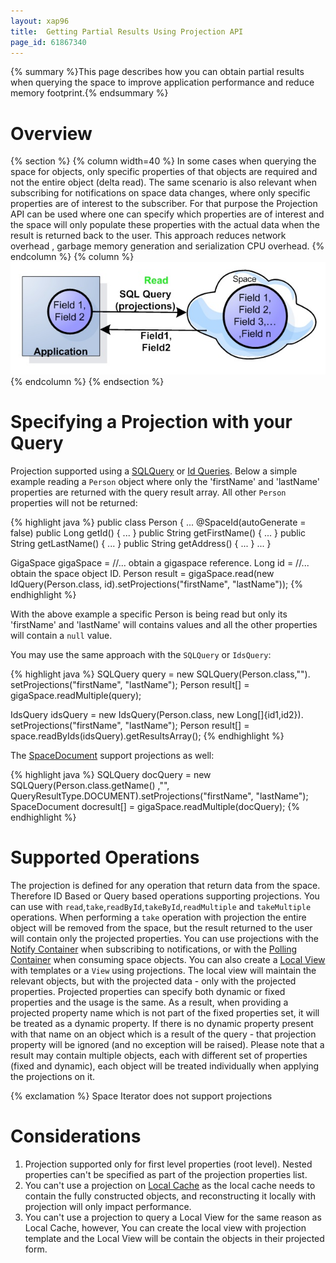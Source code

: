 ```yaml
---
layout: xap96
title:  Getting Partial Results Using Projection API
page_id: 61867340
---
```


{% summary %}This page describes how you can obtain partial results when querying the space to improve application performance and reduce memory footprint.{% endsummary %}

# Overview

{% section %}
{% column width=40 %}
In some cases when querying the space for objects, only specific properties of that objects are required and not the entire object (delta read). The same scenario is also relevant when subscribing for notifications on space data changes, where only specific properties are of interest to the subscriber. For that purpose the Projection API can be used where one can specify which properties are of interest and the space will only populate these properties with the actual data when the result is returned back to the user. This approach reduces network overhead , garbage memory generation and serialization CPU overhead.
{% endcolumn %}
{% column %}
![space-projections.jpg](/attachment_files/space-projections.jpg)
{% endcolumn %}
{% endsection %}



# Specifying a Projection with your Query

Projection supported using a [SQLQuery](/xap96/sqlquery.html) or [Id Queries](/xap96/id-queries.html). Below a simple example reading a `Person` object where only the 'firstName' and 'lastName' properties are returned with the query result array. All other `Person` properties will not be returned:

{% highlight java %}
public class Person
{
  ...
  @SpaceId(autoGenerate = false)
  public Long getId() { ... }
  public String getFirstName() { ... }
  public String getLastName() { ... }
  public String getAddress() { ... }
  ...
}

GigaSpace gigaSpace = //... obtain a gigaspace reference.
Long id = //... obtain the space object ID.
Person result = gigaSpace.read<Person>(new IdQuery<Person>(Person.class, id).setProjections("firstName", "lastName"));
{% endhighlight %}

With the above example a specific Person is being read but only its 'firstName' and 'lastName' will contains values and all the other properties will contain a `null` value.

You may use the same approach with the `SQLQuery` or `IdsQuery`:

{% highlight java %}
SQLQuery<Person> query = new SQLQuery<Person>(Person.class,"").
		setProjections("firstName", "lastName");
Person result[] = gigaSpace.readMultiple(query);

IdsQuery<Person> idsQuery = new IdsQuery<Person>(Person.class, new Long[]{id1,id2}).
		setProjections("firstName", "lastName");
Person result[] = space.readByIds(idsQuery).getResultsArray();
{% endhighlight %}

The [SpaceDocument](/xap96/document-api.html) support projections as well:

{% highlight java %}
SQLQuery<SpaceDocument> docQuery = new SQLQuery<SpaceDocument>(Person.class.getName() ,"",
	QueryResultType.DOCUMENT).setProjections("firstName", "lastName");
SpaceDocument docresult[] = gigaSpace.readMultiple(docQuery);
{% endhighlight %}

# Supported Operations

The projection is defined for any operation that return data from the space. Therefore ID Based or Query based operations supporting projections. You can use with `read`,`take`,`readById`,`takeById`,`readMultiple` and `takeMultiple` operations. When performing a `take` operation with projection the entire object will be removed from the space, but the result returned to the user will contain only the projected properties.
You can use projections with the [Notify Container](/xap96/notify-container.html) when subscribing to notifications, or with the [Polling Container](/xap96/polling-container.html) when consuming space objects. You can also create a [Local View](/xap96/local-view.html) with templates or a `View` using projections. The local view will maintain the relevant objects, but with the projected data - only with the projected properties.
Projected properties can specify both dynamic or fixed properties and the usage is the same. As a result, when providing a projected property name which is not part of the fixed properties set, it will be treated as a dynamic property. If there is no dynamic property present with that name on an object which is a result of the query - that projection property will be ignored (and no exception will be raised). Please note that a result may contain multiple objects, each with different set of properties (fixed and dynamic), each object will be treated individually when applying the projections on it.

{% exclamation %} Space Iterator does not support projections

# Considerations

1. Projection supported only for first level properties (root level). Nested properties can't be specified as part of the projection properties list.
1. You can't use a projection on [Local Cache](/xap96/local-cache.html) as the local cache needs to contain the fully constructed objects, and reconstructing it locally with projection will only impact performance.
1. You can't use a projection to query a Local View for the same reason as Local Cache, however, You can create the local view with projection template and the Local View will be contain the objects in their projected form.

